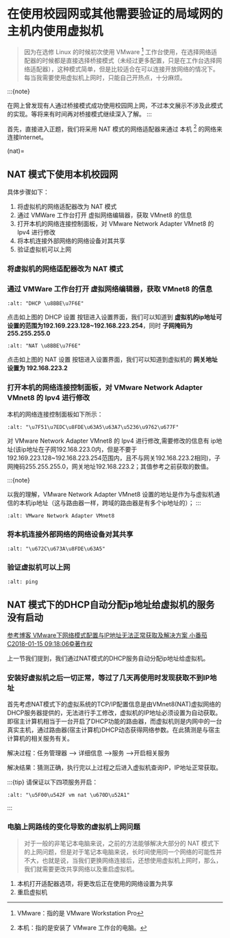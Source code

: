 # 在使用校园网或其他需要验证的局域网的主机内使用虚拟机

> 因为在选修 Linux 的时候初次使用 VMware [^id9] 工作台使用，在选择网络适配器的时候都是直接选择桥接模式（未经过更多配置，只是在工作台选择网络适配器），这种模式简单，但是比较适合在可以连接开放网络的情况下。每当我需要使用虚拟机上网时，只能自己开热点，十分麻烦。

:::{note}

在网上曾发现有人通过桥接模式成功使用校园网上网，不过本文展示不涉及此模式的实现。等将来有时间再对桥接模式继续深入了解。
:::

首先，直接进入正题，我们将采用 NAT 模式的网络适配器来通过 本机 [^id10] 的网络来连接Internet。

(nat)=

## NAT 模式下使用本机校园网

具体步骤如下：

1. 将虚拟机的网络适配器改为 NAT 模式
2. 通过 VMWare 工作台打开 虚拟网络编辑器，获取 VMnet8 的信息
3. 打开本机的网络连接控制面板，对 VMware Network Adapter VMnet8 的 Ipv4 进行修改
4. 将本机连接外部网络的网络设备对其共享
5. 验证虚拟机可以上网

### 将虚拟机的网络适配器改为 NAT 模式

### 通过 VMWare 工作台打开 虚拟网络编辑器，获取 VMnet8 的信息

```{image} ../../../img/linux/question/nat_ip_set.png
:alt: "DHCP \u8BBE\u7F6E"
```

点击如上图的 DHCP 设置 按钮进入设置界面，我们可以知道到 **虚拟机的ip地址可设置的范围为192.169.223.128~192.168.223.254**，同时 **子网掩码为255.255.255.0**

```{image} ../../../img/linux/question/nat_ip.png
:alt: "NAT \u8BBE\u7F6E"
```

点击如上图的 NAT 设置 按钮进入设置界面，我们可以知道到虚拟机的 **网关地址设置为 192.168.223.2**

### 打开本机的网络连接控制面板，对 VMware Network Adapter VMnet8 的 Ipv4 进行修改

本机的网络连接控制面板如下所示：

```{image} ../../../img/linux/question/network_pane.png
:alt: "\u7F51\u7EDC\u8FDE\u63A5\u63A7\u5236\u9762\u677F"
```

对 VMware Network Adapter VMnet8 的 Ipv4 进行修改,需要修改的信息有 ip地址(该ip地址在子网192.168.223.0内，但是不要于192.169.223.128~192.168.223.254范围内，且不与网关192.168.223.2相同)，子网掩码255.255.255.0，网关地址192.168.223.2；其值参考之前获取的数值。

:::{note}

以我的理解，VMware Network Adapter VMnet8 设置的地址是作为与虚拟机通信的本机ip地址（这与路由器一样，跨域的路由器是有多个ip地址的）；
:::

```{image} ../../../img/linux/question/VMnet8_setting.png
:alt: VMware Network Adapter VMnet8
```

### 将本机连接外部网络的网络设备对其共享

```{image} ../../../img/linux/question/network_share.png
:alt: "\u672C\u673A\u8FDE\u63A5"
```

### 验证虚拟机可以上网

```{image} ../../../img/linux/question/ping.png
:alt: ping
```

## NAT 模式下的DHCP自动分配ip地址给虚拟机的服务没有启动

[参考博客 VMware下网络模式配置与IP地址无法正常获取及解决方案 小番茄C2018-01-15 09:18:06©著作权](https://blog.51cto.com/u_13570219/2060937)

上一节我们提到，我们通过NAT模式的DHCP服务自动分配ip地址给虚拟机。

### 安装好虚拟机之后一切正常，等过了几天再使用时发现获取不到IP地址

首先考虑NAT模式下的虚拟系统的TCP/IP配置信息是由VMnet8(NAT)虚拟网络的DHCP服务器提供的，无法进行手工修改，虚拟机的IP地址必须设置为自动获取。即宿主计算机相当于一台开启了DHCP功能的路由器，而虚拟机则是内网中的一台真实主机，通过路由器(宿主计算机)DHCP动态获得网络参数。在此猜测是与宿主计算机的相关服务有关。

解决过程：任务管理器 ——> 详细信息 ——>服务 ——>开启相关服务

解决结果：猜测正确，执行完以上过程之后进入虚拟机查询IP，IP地址正常获取。

:::{tip}
请保证以下四项服务开启：

```{image} ../../../img/linux/question/vm_nat.png
:alt: "\u5F00\u542F vm nat \u670D\u52A1"
```
:::

### 电脑上网路线的变化导致的虚拟机上网问题

> 对于一般的非笔记本电脑来说，之前的方法能够解决大部分的 NAT 模式下的上网问题，但是对于笔记本电脑来说，长时间使用同一个网络的可能性并不大，也就是说，当我们更换网络连接后，还想使用虚拟机上网时，那么，我们就需要更改共享网络以及重启虚拟机。

1. 本机打开适配器选项，将更改后正在使用的网络设置为共享
2. 重启虚拟机
 
[^id9]: VMware：指的是 VMware Workstation Pro

[^id10]: 本机：指的是安装了 VMware 工作台的电脑。

